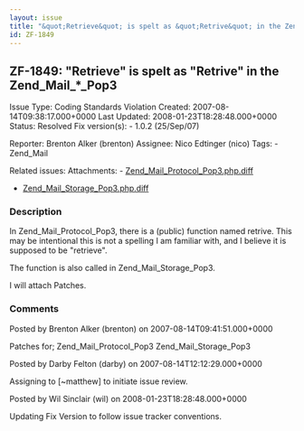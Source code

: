 ```yaml
---
layout: issue
title: "&quot;Retrieve&quot; is spelt as &quot;Retrive&quot; in the Zend_Mail_*_Pop3"
id: ZF-1849
---
```


ZF-1849: "Retrieve" is spelt as "Retrive" in the Zend\_Mail\_\*\_Pop3
---------------------------------------------------------------------

 Issue Type: Coding Standards Violation Created: 2007-08-14T09:38:17.000+0000 Last Updated: 2008-01-23T18:28:48.000+0000 Status: Resolved Fix version(s): - 1.0.2 (25/Sep/07)
 
 Reporter:  Brenton Alker (brenton)  Assignee:  Nico Edtinger (nico)  Tags: - Zend\_Mail
 
 Related issues: 
 Attachments: - [Zend\_Mail\_Protocol\_Pop3.php.diff](/issues/secure/attachment/10690/Zend_Mail_Protocol_Pop3.php.diff)
- [Zend\_Mail\_Storage\_Pop3.php.diff](/issues/secure/attachment/10691/Zend_Mail_Storage_Pop3.php.diff)
 
### Description

In Zend\_Mail\_Protocol\_Pop3, there is a (public) function named retrive. This may be intentional this is not a spelling I am familiar with, and I believe it is supposed to be "retrieve".

The function is also called in Zend\_Mail\_Storage\_Pop3.

I will attach Patches.

 

 

### Comments

Posted by Brenton Alker (brenton) on 2007-08-14T09:41:51.000+0000

Patches for; Zend\_Mail\_Protocol\_Pop3 Zend\_Mail\_Storage\_Pop3

 

 

Posted by Darby Felton (darby) on 2007-08-14T12:12:29.000+0000

Assigning to [~matthew] to initiate issue review.

 

 

Posted by Wil Sinclair (wil) on 2008-01-23T18:28:48.000+0000

Updating Fix Version to follow issue tracker conventions.

 

 